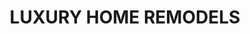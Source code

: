 ---
type: page
layout: remodel-portfolio
title: 'LUXURY HOME REMODELS'
url: /remodels
params:
page-status: 'remodels-portfolio'
pageImage: 'https://res.cloudinary.com/animated-eagle/image/upload/v1552686726/OnPoint%20Custom%20Homes/DSC_8477-1400x935.jpg'
pageTitle: 'LUXURY HOME REMODELS'
---